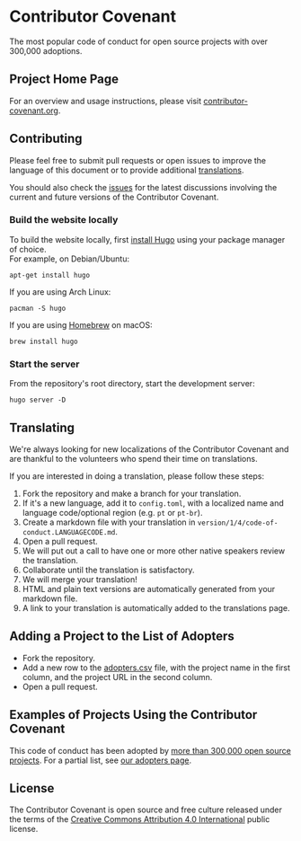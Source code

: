 Contributor Covenant
====================

The most popular code of conduct for open source projects with over 300,000 adoptions.

## Project Home Page

For an overview and usage instructions, please visit 
[contributor-covenant.org](https://contributor-covenant.org/).

## Contributing

Please feel free to submit pull requests or open issues to improve the language of this document 
or to provide additional [translations](https://www.contributor-covenant.org/translations).

You should also check the [issues](https://github.com/ContributorCovenant/contributor_covenant/issues)
for the latest discussions involving the current and future versions of the Contributor Covenant.

### Build the website locally
To build the website locally, first [install Hugo](https://gohugo.io/getting-started/installing)
using your package manager of choice.  
For example, on Debian/Ubuntu:
```
apt-get install hugo
```

If you are using Arch Linux:
```
pacman -S hugo
```

If you are using [Homebrew](https://brew.sh) on macOS:
```
brew install hugo
```

### Start the server
From the repository's root directory, start the development server:
```
hugo server -D
```

## Translating

We're always looking for new localizations of the Contributor Covenant and are thankful to the volunteers who spend their time on translations.

If you are interested in doing a translation, please follow these steps:

1. Fork the repository and make a branch for your translation.
1. If it's a new language, add it to `config.toml`,
  with a localized name and language code/optional region (e.g. `pt` or `pt-br`).
1. Create a markdown file with your translation in `version/1/4/code-of-conduct.LANGUAGECODE.md`.
1. Open a pull request.
1. We will put out a call to have one or more other native speakers review the translation.
1. Collaborate until the translation is satisfactory.
1. We will merge your translation!
1. HTML and plain text versions are automatically generated from your markdown file.
1. A link to your translation is automatically added to the translations page.

## Adding a Project to the List of Adopters

* Fork the repository.
* Add a new row to the [adopters.csv](static/adopters.csv) file,
  with the project name in the first column, and the project URL in the second column.
* Open a pull request.

## Examples of Projects Using the Contributor Covenant

This code of conduct has been adopted by
[more than 300,000 open source projects](https://github.com/search?q=%22This+Code+of+Conduct+is+adapted+from+the+[Contributor+Covenant]%22+fork%3Afalse&type=Code).
For a partial list, see [our adopters page](https://www.contributor-covenant.org/adopters.html).

## License

The Contributor Covenant is open source and free culture released under the terms of the 
[Creative Commons Attribution 4.0 International](LICENSE.md) public license.
